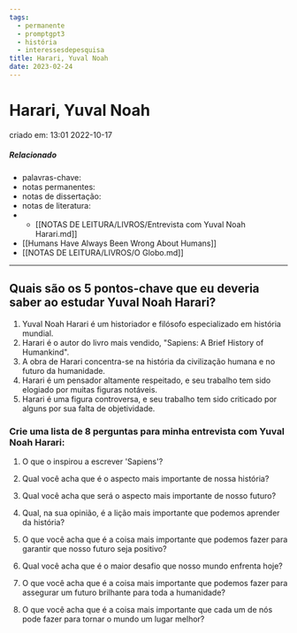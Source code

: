 ```yaml
---
tags:
  - permanente
  - promptgpt3
  - história
  - interessesdepesquisa
title: Harari, Yuval Noah
date: 2023-02-24
---
```

# Harari, Yuval Noah
criado em: 13:01 2022-10-17

##### Relacionado
- palavras-chave: 
- notas permanentes: 
- notas de dissertação:
- notas de literatura: 
- - [[NOTAS DE LEITURA/LIVROS/Entrevista com Yuval Noah Harari.md]]
- [[Humans Have Always Been Wrong About Humans]]
- [[NOTAS DE LEITURA/LIVROS/O Globo.md]]

---

## Quais são os 5 pontos-chave que eu deveria saber ao estudar Yuval Noah Harari?

1. Yuval Noah Harari é um historiador e filósofo especializado em história mundial.
2. Harari é o autor do livro mais vendido, "Sapiens: A Brief History of Humankind".
3. A obra de Harari concentra-se na história da civilização humana e no futuro da humanidade.
4. Harari é um pensador altamente respeitado, e seu trabalho tem sido elogiado por muitas figuras notáveis.
5. Harari é uma figura controversa, e seu trabalho tem sido criticado por alguns por sua falta de objetividade.

### Crie uma lista de 8 perguntas para minha entrevista com Yuval Noah Harari:


1. O que o inspirou a escrever 'Sapiens'?

2. Qual você acha que é o aspecto mais importante de nossa história?

3. Qual você acha que será o aspecto mais importante de nosso futuro?

4. Qual, na sua opinião, é a lição mais importante que podemos aprender da história?

5. O que você acha que é a coisa mais importante que podemos fazer para garantir que nosso futuro seja positivo?

6. Qual você acha que é o maior desafio que nosso mundo enfrenta hoje?

7. O que você acha que é a coisa mais importante que podemos fazer para assegurar um futuro brilhante para toda a humanidade?

8. O que você acha que é a coisa mais importante que cada um de nós pode fazer para tornar o mundo um lugar melhor?